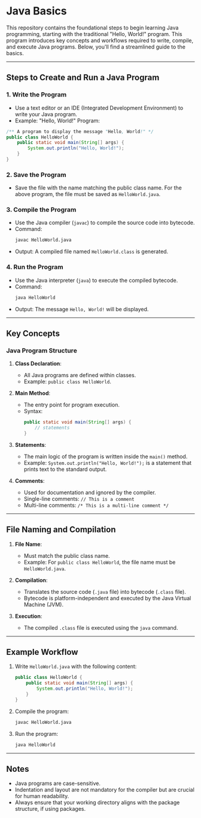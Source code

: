 # Java Basics

This repository contains the foundational steps to begin learning Java programming, starting with the traditional "Hello, World!" program. This program introduces key concepts and workflows required to write, compile, and execute Java programs. Below, you'll find a streamlined guide to the basics.

---

## Steps to Create and Run a Java Program

### 1. Write the Program
- Use a text editor or an IDE (Integrated Development Environment) to write your Java program.
- Example: "Hello, World!" Program:

```java
/** A program to display the message "Hello, World!" */
public class HelloWorld {
    public static void main(String[] args) {
        System.out.println("Hello, World!");
    }
}
```

### 2. Save the Program
- Save the file with the name matching the public class name. For the above program, the file must be saved as `HelloWorld.java`.

### 3. Compile the Program
- Use the Java compiler (`javac`) to compile the source code into bytecode.
- Command:
  ```bash
  javac HelloWorld.java
  ```
- Output: A compiled file named `HelloWorld.class` is generated.

### 4. Run the Program
- Use the Java interpreter (`java`) to execute the compiled bytecode.
- Command:
  ```bash
  java HelloWorld
  ```
- Output: The message `Hello, World!` will be displayed.

---

## Key Concepts

### Java Program Structure
1. **Class Declaration**:
   - All Java programs are defined within classes.
   - Example: `public class HelloWorld`.

2. **Main Method**:
   - The entry point for program execution.
   - Syntax:
     ```java
     public static void main(String[] args) {
         // statements
     }
     ```

3. **Statements**:
   - The main logic of the program is written inside the `main()` method.
   - Example: `System.out.println("Hello, World!");` is a statement that prints text to the standard output.

4. **Comments**:
   - Used for documentation and ignored by the compiler.
   - Single-line comments: `// This is a comment`
   - Multi-line comments: `/* This is a multi-line comment */`

---

## File Naming and Compilation
1. **File Name**:
   - Must match the public class name.
   - Example: For `public class HelloWorld`, the file name must be `HelloWorld.java`.

2. **Compilation**:
   - Translates the source code (`.java` file) into bytecode (`.class` file).
   - Bytecode is platform-independent and executed by the Java Virtual Machine (JVM).

3. **Execution**:
   - The compiled `.class` file is executed using the `java` command.

---

## Example Workflow
1. Write `HelloWorld.java` with the following content:
   ```java
   public class HelloWorld {
       public static void main(String[] args) {
           System.out.println("Hello, World!");
       }
   }
   ```

2. Compile the program:
   ```bash
   javac HelloWorld.java
   ```

3. Run the program:
   ```bash
   java HelloWorld
   ```

---

## Notes
- Java programs are case-sensitive.
- Indentation and layout are not mandatory for the compiler but are crucial for human readability.
- Always ensure that your working directory aligns with the package structure, if using packages.

